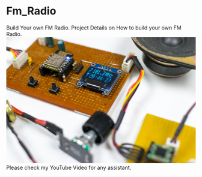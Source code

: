 # Fm_Radio
Build Your own FM Radio. 
Project Details on How to build your own FM Radio. 
![alt tag](https://github.com/BSP-Embed/Fm_Radio/blob/master/FM%20Radio%20ProtoType-1.jpg)
Please check my YouTube Video for any assistant.

